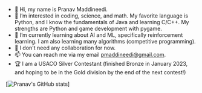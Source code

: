 - 👋 Hi, my name is Pranav Maddineedi.
- 👀 I’m interested in coding, science, and math. My favorite language is Python, and I know the fundamentals of Java and learning C/C++. My strengths are Python and game development with pygame. 
- 🌱 I’m currently learning about AI and ML, specifically reinforcement learning. I am also learning many algorithms (competitive programming).
- 💞️ I don't need any collaboration for now.
- 📫 You can reach me via my email pmaddineedi@gmail.com.
- 🏆 I am a USACO Silver Contestant (finished Bronze in January 2023, and hoping to be in the Gold division by the end of the next contest!)

<!---
Pramad712/Pramad712 is a ✨ special ✨ repository because its `README.md` (this file) appears on your GitHub profile.
You can click the Preview link to take a look at your changes.
--->

[![Pranav's GitHub stats](https://github-readme-stats.vercel.app/api?username=Pramad712&rank_icon=github)]
